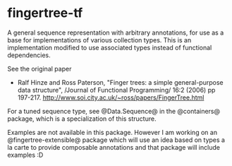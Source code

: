 fingertree-tf
=============

A general sequence representation with arbitrary
annotations, for use as a base for implementations of
various collection types. This is an implementation modified
to use associated types instead of functional dependencies.

See the original paper
 * Ralf Hinze and Ross Paterson,
   \"Finger trees: a simple general-purpose data structure\",
   /Journal of Functional Programming/ 16:2 (2006) pp 197-217.
   <http://www.soi.city.ac.uk/~ross/papers/FingerTree.html>

For a tuned sequence type, see @Data.Sequence@ in the
@containers@ package, which is a specialization of
this structure.
                   
Examples are not available in this package. However I am
working on an @fingertree-extensible@ package which will use
an idea based on types a la carte to provide composable annotations 
and that package will include examples :D
